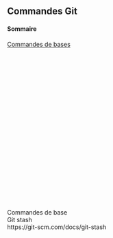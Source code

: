 <html>
<head>
 
</head>

<body>
<h2>Commandes Git</h2>
<h4>Sommaire</h4>
<a href="#commandes_de_base" id="sommaire_commandes_de_base">Commandes de bases </a>
<br><br><br><br><br><br><br><br><br><br><br><br><br><br><br><br><br><br><br><br><br><br><br>
<div id="commandes_de_base" class="rouge">Commandes de base</div>
Git stash <br>
https://git-scm.com/docs/git-stash
  
</body>
</html>
